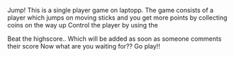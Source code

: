 Jump!
This is a single player game on laptopp. The game consists of a player which jumps on moving sticks and you get more points by collecting coins on the way up
Control the player by using the 

Beat the highscore.. Which will be added as soon as someone comments their score
Now what are you waiting for?? Go play!!
